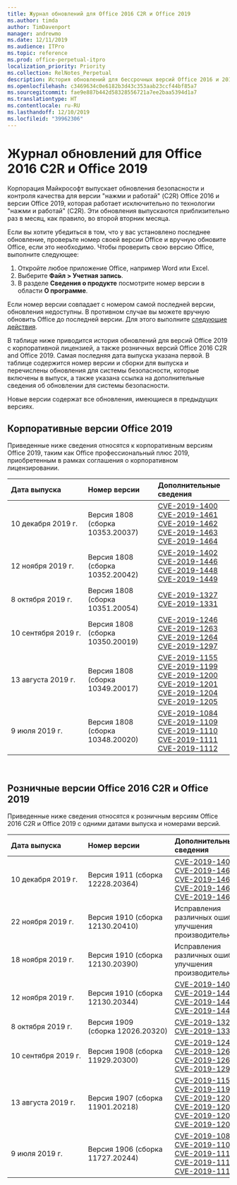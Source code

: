 ```yaml
---
title: Журнал обновлений для Office 2016 C2R и Office 2019
ms.author: timda
author: TimDavenport
manager: andrewmo
ms.date: 12/11/2019
ms.audience: ITPro
ms.topic: reference
ms.prod: office-perpetual-itpro
localization_priority: Priority
ms.collection: RelNotes_Perpetual
description: История обновлений для бессрочных версий Office 2016 и 2019 с технологией "нажми и работай" (C2R) для ИТ-специалистов
ms.openlocfilehash: c3469634c0e6182b3d43c353aab23ccf44bf85a7
ms.sourcegitcommit: fae9e887b442d58328556721a7ee2baa5394d1a7
ms.translationtype: HT
ms.contentlocale: ru-RU
ms.lasthandoff: 12/10/2019
ms.locfileid: "39962306"
---
```

# <a name="update-history-for-office-2016-c2r-and-office-2019"></a>Журнал обновлений для Office 2016 C2R и Office 2019

Корпорация Майкрософт выпускает обновления безопасности и контроля качества для версии "нажми и работай" (C2R) Office 2016 и версии Office 2019, которая работает исключительно по технологии "нажми и работай" (C2R). Эти обновления выпускаются приблизительно раз в месяц, как правило, во второй вторник месяца.

Если вы хотите убедиться в том, что у вас установлено последнее обновление, проверьте номер своей версии Office и вручную обновите Office, если это необходимо. Чтобы проверить свою версию Office, выполните следующее:

  1.    Откройте любое приложение Office, например Word или Excel.
  2.    Выберите **Файл > Учетная запись**.
  3.    В разделе **Сведения о продукте** посмотрите номер версии в области **О программе**.

Если номер версии совпадает с номером самой последней версии, обновления недоступны. В противном случае вы можете вручную обновить Office до последней версии. Для этого выполните [следующие действия](https://support.office.com/article/2ab296f3-7f03-43a2-8e50-46de917611c5).


В таблице ниже приводится история обновлений для версий Office 2019 с корпоративной лицензией, а также розничных версий Office 2016 C2R and Office 2019. Самая последняя дата выпуска указана первой. В таблице содержится номер версии и сборки для выпуска и перечислены обновления для системы безопасности, которые включены в выпуск, а также указана ссылка на дополнительные сведения об обновлении для системы безопасности.

Новые версии содержат все обновления, имеющиеся в предыдущих версиях.

## <a name="volume-licensed-versions-of-office-2019"></a>Корпоративные версии Office 2019
Приведенные ниже сведения относятся к корпоративным версиям Office 2019, таким как Office профессиональный плюс 2019, приобретенным в рамках соглашения о корпоративном лицензировании.

|**Дата выпуска**|**Номер версии**|**Дополнительные сведения**|
|:-----|:-----|:-----|
|10 декабря 2019 г.   |Версия 1808 (сборка 10353.20037)  |[CVE-2019-1400](https://portal.msrc.microsoft.com/ru-RU/security-guidance/advisory/CVE-2019-1400) <br/> [CVE-2019-1461](https://portal.msrc.microsoft.com/ru-RU/security-guidance/advisory/CVE-2019-1461) <br/> [CVE-2019-1462](https://portal.msrc.microsoft.com/ru-RU/security-guidance/advisory/CVE-2019-1462) <br/> [CVE-2019-1463](https://portal.msrc.microsoft.com/ru-RU/security-guidance/advisory/CVE-2019-1463) <br/> [CVE-2019-1464](https://portal.msrc.microsoft.com/ru-RU/security-guidance/advisory/CVE-2019-1464) <br/> |
|12 ноября 2019 г.   |Версия 1808 (сборка 10352.20042)  |[CVE-2019-1402](https://portal.msrc.microsoft.com/ru-RU/security-guidance/advisory/CVE-2019-1402) <br/> [CVE-2019-1446](https://portal.msrc.microsoft.com/ru-RU/security-guidance/advisory/CVE-2019-1446) <br/> [CVE-2019-1448](https://portal.msrc.microsoft.com/ru-RU/security-guidance/advisory/CVE-2019-1448) <br/> [CVE-2019-1449](https://portal.msrc.microsoft.com/ru-RU/security-guidance/advisory/CVE-2019-1449) <br/>  |
|8 октября 2019 г.   |Версия 1808 (сборка 10351.20054)  |[CVE-2019-1327](https://portal.msrc.microsoft.com/ru-RU/security-guidance/advisory/CVE-2019-1327) <br/> [CVE-2019-1331](https://portal.msrc.microsoft.com/ru-RU/security-guidance/advisory/CVE-2019-1331) <br/> |
|10 сентября 2019 г.   |Версия 1808 (сборка 10350.20019)  |[CVE-2019-1246](https://portal.msrc.microsoft.com/ru-RU/security-guidance/advisory/CVE-2019-1246) <br/> [CVE-2019-1263](https://portal.msrc.microsoft.com/ru-RU/security-guidance/advisory/CVE-2019-1263) <br/> [CVE-2019-1264](https://portal.msrc.microsoft.com/ru-RU/security-guidance/advisory/CVE-2019-1264) <br/> [CVE-2019-1297](https://portal.msrc.microsoft.com/ru-RU/security-guidance/advisory/CVE-2019-1297) <br/>  |
|13 августа 2019 г.   |Версия 1808 (сборка 10349.20017)  |[CVE-2019-1155](https://portal.msrc.microsoft.com/ru-RU/security-guidance/advisory/CVE-2019-1155) <br/> [CVE-2019-1199](https://portal.msrc.microsoft.com/ru-RU/security-guidance/advisory/CVE-2019-1199) <br/> [CVE-2019-1200](https://portal.msrc.microsoft.com/ru-RU/security-guidance/advisory/CVE-2019-1200) <br/> [CVE-2019-1201](https://portal.msrc.microsoft.com/ru-RU/security-guidance/advisory/CVE-2019-1201) <br/> [CVE-2019-1204](https://portal.msrc.microsoft.com/ru-RU/security-guidance/advisory/CVE-2019-1204) <br/> [CVE-2019-1205](https://portal.msrc.microsoft.com/ru-RU/security-guidance/advisory/CVE-2019-1205) <br/>  |
|9 июля 2019 г.   |Версия 1808 (сборка 10348.20020)  |[CVE-2019-1084](https://portal.msrc.microsoft.com/ru-RU/security-guidance/advisory/CVE-2019-1084) <br/> [CVE-2019-1109](https://portal.msrc.microsoft.com/ru-RU/security-guidance/advisory/CVE-2019-1109) <br/> [CVE-2019-1110](https://portal.msrc.microsoft.com/ru-RU/security-guidance/advisory/CVE-2019-1110) <br/> [CVE-2019-1111](https://portal.msrc.microsoft.com/ru-RU/security-guidance/advisory/CVE-2019-1111) <br/> [CVE-2019-1112](https://portal.msrc.microsoft.com/ru-RU/security-guidance/advisory/CVE-2019-1112) <br/>|





<br/>

## <a name="retail-versions-of-office-2016-c2r-and-office-2019"></a>Розничные версии Office 2016 C2R и Office 2019
Приведенные ниже сведения относятся к розничным версиям Office 2016 C2R и Office 2019 c одними датами выпуска и номерами версий.

|**Дата выпуска**|**Номер версии**|**Дополнительные сведения**|
|:-----|:-----|:-----|
|10 декабря 2019 г.   |Версия 1911 (сборка 12228.20364)  |[CVE-2019-1400](https://portal.msrc.microsoft.com/ru-RU/security-guidance/advisory/CVE-2019-1400) <br/> [CVE-2019-1461](https://portal.msrc.microsoft.com/ru-RU/security-guidance/advisory/CVE-2019-1461) <br/> [CVE-2019-1462](https://portal.msrc.microsoft.com/ru-RU/security-guidance/advisory/CVE-2019-1462) <br/> [CVE-2019-1463](https://portal.msrc.microsoft.com/ru-RU/security-guidance/advisory/CVE-2019-1463) <br/> [CVE-2019-1464](https://portal.msrc.microsoft.com/ru-RU/security-guidance/advisory/CVE-2019-1464) <br/> |
|22 ноября 2019 г.   |Версия 1910 (сборка 12130.20410)  |Исправления различных ошибок и улучшения производительности.<br/>  |
|18 ноября 2019 г.   |Версия 1910 (сборка 12130.20390)  |Исправления различных ошибок и улучшения производительности.<br/>  |
|12 ноября 2019 г.   |Версия 1910 (сборка 12130.20344)  |[CVE-2019-1402](https://portal.msrc.microsoft.com/ru-RU/security-guidance/advisory/CVE-2019-1402) <br/> [CVE-2019-1446](https://portal.msrc.microsoft.com/ru-RU/security-guidance/advisory/CVE-2019-1446) <br/> [CVE-2019-1448](https://portal.msrc.microsoft.com/ru-RU/security-guidance/advisory/CVE-2019-1448) <br/> [CVE-2019-1449](https://portal.msrc.microsoft.com/ru-RU/security-guidance/advisory/CVE-2019-1449) <br/>  |
|8 октября 2019 г.   |Версия 1909 (сборка 12026.20320)  |[CVE-2019-1327](https://portal.msrc.microsoft.com/ru-RU/security-guidance/advisory/CVE-2019-1327) <br/> [CVE-2019-1331](https://portal.msrc.microsoft.com/ru-RU/security-guidance/advisory/CVE-2019-1331) <br/> |
|10 сентября 2019 г.   |Версия 1908 (сборка 11929.20300)  |[CVE-2019-1246](https://portal.msrc.microsoft.com/ru-RU/security-guidance/advisory/CVE-2019-1246) <br/> [CVE-2019-1263](https://portal.msrc.microsoft.com/ru-RU/security-guidance/advisory/CVE-2019-1263) <br/> [CVE-2019-1264](https://portal.msrc.microsoft.com/ru-RU/security-guidance/advisory/CVE-2019-1264) <br/> [CVE-2019-1297](https://portal.msrc.microsoft.com/ru-RU/security-guidance/advisory/CVE-2019-1297) <br/>  |
|13 августа 2019 г.   |Версия 1907 (сборка 11901.20218)  |[CVE-2019-1155](https://portal.msrc.microsoft.com/ru-RU/security-guidance/advisory/CVE-2019-1155) <br/> [CVE-2019-1199](https://portal.msrc.microsoft.com/ru-RU/security-guidance/advisory/CVE-2019-1199) <br/> [CVE-2019-1200](https://portal.msrc.microsoft.com/ru-RU/security-guidance/advisory/CVE-2019-1200) <br/> [CVE-2019-1201](https://portal.msrc.microsoft.com/ru-RU/security-guidance/advisory/CVE-2019-1201) <br/> [CVE-2019-1204](https://portal.msrc.microsoft.com/ru-RU/security-guidance/advisory/CVE-2019-1204) <br/> [CVE-2019-1205](https://portal.msrc.microsoft.com/ru-RU/security-guidance/advisory/CVE-2019-1205) <br/>  |
|9 июля 2019 г.   |Версия 1906 (сборка 11727.20244)  |[CVE-2019-1084](https://portal.msrc.microsoft.com/ru-RU/security-guidance/advisory/CVE-2019-1084) <br/> [CVE-2019-1109](https://portal.msrc.microsoft.com/ru-RU/security-guidance/advisory/CVE-2019-1109) <br/> [CVE-2019-1110](https://portal.msrc.microsoft.com/ru-RU/security-guidance/advisory/CVE-2019-1110) <br/> [CVE-2019-1111](https://portal.msrc.microsoft.com/ru-RU/security-guidance/advisory/CVE-2019-1111) <br/> [CVE-2019-1112](https://portal.msrc.microsoft.com/ru-RU/security-guidance/advisory/CVE-2019-1112) <br/>|






